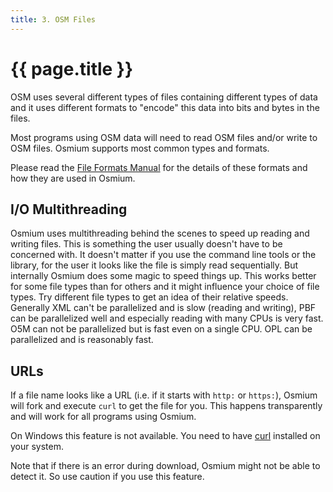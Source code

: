 ```yaml
---
title: 3. OSM Files
---
```


# {{ page.title }}

OSM uses several different types of files containing different
types of data and it uses different formats to "encode" this data into bits
and bytes in the files.

Most programs using OSM data will need to read OSM files and/or write to
OSM files. Osmium supports most common types and formats.

Please read the <a href="/file-formats-manual/">File Formats Manual</a>
for the details of these formats and how they are used in Osmium.

## I/O Multithreading

Osmium uses multithreading behind the scenes to speed up reading and writing
files. This is something the user usually doesn't have to be concerned with.
It doesn't matter if you use the command line tools or the library, for the
user it looks like the file is simply read sequentially. But internally Osmium
does some magic to speed things up. This works better for some file types than
for others and it might influence your choice of file types. Try different file
types to get an idea of their relative speeds. Generally XML can't be
parallelized and is slow (reading and writing), PBF can be parallelized well
and especially reading with many CPUs is very fast. O5M can not be parallelized
but is fast even on a single CPU. OPL can be parallelized and is reasonably
fast.

## URLs

If a file name looks like a URL (i.e. if it starts with `http:` or `https:`),
Osmium will fork and execute `curl` to get the file for you. This happens
transparently and will work for all programs using Osmium.

On Windows this feature is not available. You need to have
[curl](https://curl.haxx.se/) installed on your system.

Note that if there is an error during download, Osmium might not be able to
detect it. So use caution if you use this feature.

